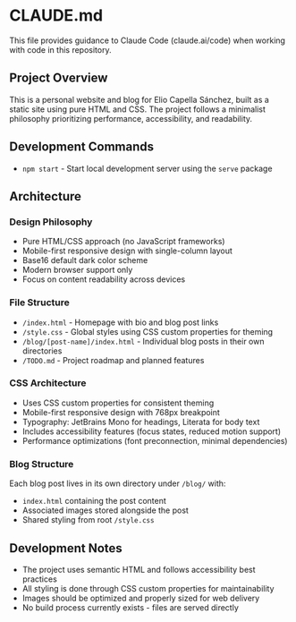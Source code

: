 # CLAUDE.md

This file provides guidance to Claude Code (claude.ai/code) when working with code in this repository.

## Project Overview

This is a personal website and blog for Elio Capella Sánchez, built as a static site using pure HTML and CSS. The project follows a minimalist philosophy prioritizing performance, accessibility, and readability.

## Development Commands

- `npm start` - Start local development server using the `serve` package

## Architecture

### Design Philosophy
- Pure HTML/CSS approach (no JavaScript frameworks)
- Mobile-first responsive design with single-column layout
- Base16 default dark color scheme
- Modern browser support only
- Focus on content readability across devices

### File Structure
- `/index.html` - Homepage with bio and blog post links
- `/style.css` - Global styles using CSS custom properties for theming
- `/blog/[post-name]/index.html` - Individual blog posts in their own directories
- `/TODO.md` - Project roadmap and planned features

### CSS Architecture
- Uses CSS custom properties for consistent theming
- Mobile-first responsive design with 768px breakpoint
- Typography: JetBrains Mono for headings, Literata for body text
- Includes accessibility features (focus states, reduced motion support)
- Performance optimizations (font preconnection, minimal dependencies)

### Blog Structure
Each blog post lives in its own directory under `/blog/` with:
- `index.html` containing the post content
- Associated images stored alongside the post
- Shared styling from root `/style.css`

## Development Notes
- The project uses semantic HTML and follows accessibility best practices
- All styling is done through CSS custom properties for maintainability
- Images should be optimized and properly sized for web delivery
- No build process currently exists - files are served directly
